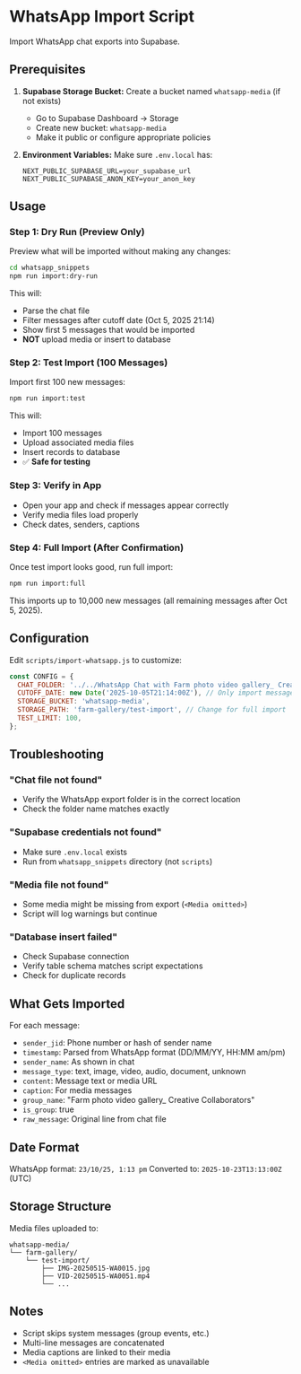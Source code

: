 # WhatsApp Import Script

Import WhatsApp chat exports into Supabase.

## Prerequisites

1. **Supabase Storage Bucket:** Create a bucket named `whatsapp-media` (if not exists)
   - Go to Supabase Dashboard → Storage
   - Create new bucket: `whatsapp-media`
   - Make it public or configure appropriate policies

2. **Environment Variables:** Make sure `.env.local` has:
   ```
   NEXT_PUBLIC_SUPABASE_URL=your_supabase_url
   NEXT_PUBLIC_SUPABASE_ANON_KEY=your_anon_key
   ```

## Usage

### Step 1: Dry Run (Preview Only)
Preview what will be imported without making any changes:

```bash
cd whatsapp_snippets
npm run import:dry-run
```

This will:
- Parse the chat file
- Filter messages after cutoff date (Oct 5, 2025 21:14)
- Show first 5 messages that would be imported
- **NOT** upload media or insert to database

### Step 2: Test Import (100 Messages)
Import first 100 new messages:

```bash
npm run import:test
```

This will:
- Import 100 messages
- Upload associated media files
- Insert records to database
- ✅ **Safe for testing**

### Step 3: Verify in App
- Open your app and check if messages appear correctly
- Verify media files load properly
- Check dates, senders, captions

### Step 4: Full Import (After Confirmation)
Once test import looks good, run full import:

```bash
npm run import:full
```

This imports up to 10,000 new messages (all remaining messages after Oct 5, 2025).

## Configuration

Edit `scripts/import-whatsapp.js` to customize:

```javascript
const CONFIG = {
  CHAT_FOLDER: '../../WhatsApp Chat with Farm photo video gallery_ Creative Collaborators',
  CUTOFF_DATE: new Date('2025-10-05T21:14:00Z'), // Only import messages after this
  STORAGE_BUCKET: 'whatsapp-media',
  STORAGE_PATH: 'farm-gallery/test-import', // Change for full import
  TEST_LIMIT: 100,
};
```

## Troubleshooting

### "Chat file not found"
- Verify the WhatsApp export folder is in the correct location
- Check the folder name matches exactly

### "Supabase credentials not found"
- Make sure `.env.local` exists
- Run from `whatsapp_snippets` directory (not `scripts`)

### "Media file not found"
- Some media might be missing from export (`<Media omitted>`)
- Script will log warnings but continue

### "Database insert failed"
- Check Supabase connection
- Verify table schema matches script expectations
- Check for duplicate records

## What Gets Imported

For each message:
- `sender_jid`: Phone number or hash of sender name
- `timestamp`: Parsed from WhatsApp format (DD/MM/YY, HH:MM am/pm)
- `sender_name`: As shown in chat
- `message_type`: text, image, video, audio, document, unknown
- `content`: Message text or media URL
- `caption`: For media messages
- `group_name`: "Farm photo video gallery_ Creative Collaborators"
- `is_group`: true
- `raw_message`: Original line from chat file

## Date Format

WhatsApp format: `23/10/25, 1:13 pm`
Converted to: `2025-10-23T13:13:00Z` (UTC)

## Storage Structure

Media files uploaded to:
```
whatsapp-media/
└── farm-gallery/
    └── test-import/
        ├── IMG-20250515-WA0015.jpg
        ├── VID-20250515-WA0051.mp4
        └── ...
```

## Notes

- Script skips system messages (group events, etc.)
- Multi-line messages are concatenated
- Media captions are linked to their media
- `<Media omitted>` entries are marked as unavailable
